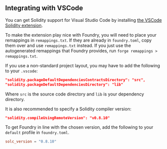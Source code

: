 ## Integrating with VSCode

You can get Solidity support for Visual Studio Code by installing [the VSCode Solidity extension](https://github.com/juanfranblanco/vscode-solidity).

To make the extension play nice with Foundry, you will need to place your remappings in `remappings.txt`. If they are already in `foundry.toml`, copy them over and use `remappings.txt` instead. If you just use the autogenerated remappings that Foundry provides, run `forge remappings > remappings.txt`.

If you use a non-standard project layout, you may have to add the following to your `.vscode`:

```json
"solidity.packageDefaultDependenciesContractsDirectory": "src",
"solidity.packageDefaultDependenciesDirectory": "lib"
```

Where `src` is the source code directory and `lib` is your dependency directory.

It is also recommended to specify a Solidity compiler version:

```json
"solidity.compileUsingRemoteVersion": "v0.8.10"
```

To get Foundry in line with the chosen version, add the following to your `default` profile in `foundry.toml`.

```toml
solc_version = "0.8.10"
```
